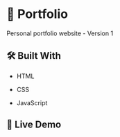 # :seedling: Portfolio

Personal portfolio website - Version 1

## :hammer_and_wrench: Built With 

- HTML

- CSS

- JavaScript

## :rocket: Live Demo
